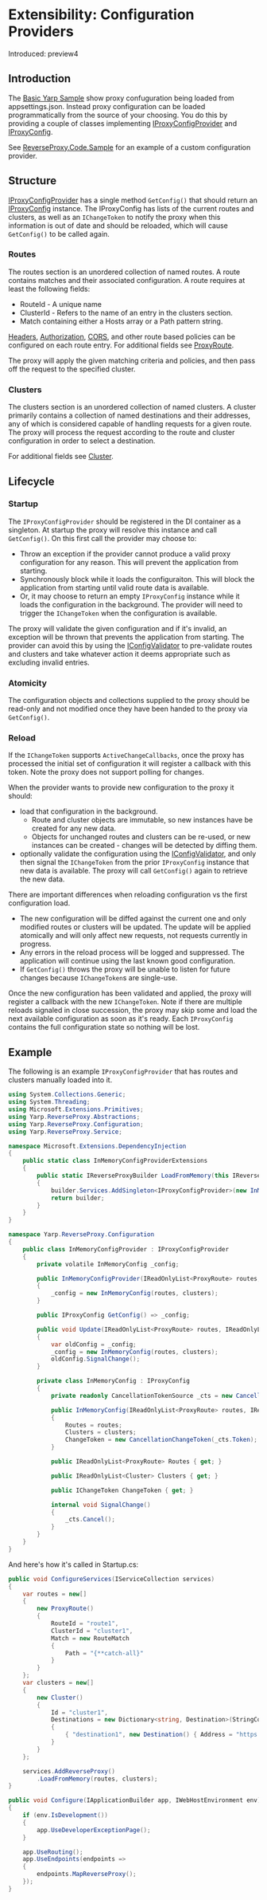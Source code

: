 # Extensibility: Configuration Providers

Introduced: preview4

## Introduction
The [Basic Yarp Sample](https://github.com/microsoft/reverse-proxy/tree/main/samples/BasicYarpSample) show proxy confuguration being loaded from appsettings.json. Instead proxy configuration can be loaded programmatically from the source of your choosing. You do this by providing a couple of classes implementing [IProxyConfigProvider](xref:Yarp.ReverseProxy.Service.IProxyConfigProvider) and [IProxyConfig](xref:Yarp.ReverseProxy.Service.IProxyConfig).

See [ReverseProxy.Code.Sample](https://github.com/microsoft/reverse-proxy/tree/main/samples/ReverseProxy.Code.Sample) for an example of a custom configuration provider.

## Structure
[IProxyConfigProvider](xref:Yarp.ReverseProxy.Service.IProxyConfigProvider) has a single method `GetConfig()` that should return an [IProxyConfig](xref:Yarp.ReverseProxy.Service.IProxyConfig) instance. The IProxyConfig has lists of the current routes and clusters, as well as an `IChangeToken` to notify the proxy when this information is out of date and should be reloaded, which will cause `GetConfig()` to be called again.

### Routes
The routes section is an unordered collection of named routes. A route contains matches and their associated configuration. A route requires at least the following fields:
- RouteId - A unique name
- ClusterId - Refers to the name of an entry in the clusters section.
- Match containing either a Hosts array or a Path pattern string.

[Headers](header-routing.md), [Authorization](authn-authz.md), [CORS](cors.md), and other route based policies can be configured on each route entry. For additional fields see [ProxyRoute](xref:Yarp.ReverseProxy.Abstractions.ProxyRoute).

The proxy will apply the given matching criteria and policies, and then pass off the request to the specified cluster.

### Clusters
The clusters section is an unordered collection of named clusters. A cluster primarily contains a collection of named destinations and their addresses, any of which is considered capable of handling requests for a given route. The proxy will process the request according to the route and cluster configuration in order to select a destination.

For additional fields see [Cluster](xref:Yarp.ReverseProxy.Abstractions.Cluster).

## Lifecycle

### Startup
The `IProxyConfigProvider` should be registered in the DI container as a singleton. At startup the proxy will resolve this instance and call `GetConfig()`. On this first call the provider may choose to:
- Throw an exception if the provider cannot produce a valid proxy configuration for any reason. This will prevent the application from starting.
- Synchronously block while it loads the configuraiton. This will block the application from starting until valid route data is available.
- Or, it may choose to return an empty `IProxyConfig` instance while it loads the configuration in the background. The provider will need to trigger the `IChangeToken` when the configuration is available.

The proxy will validate the given configuration and if it's invalid, an exception will be thrown that prevents the application from starting. The provider can avoid this by using the [IConfigValidator](xref:Yarp.ReverseProxy.Service.IConfigValidator) to pre-validate routes and clusters and take whatever action it deems appropriate such as excluding invalid entries.

### Atomicity

The configuration objects and collections supplied to the proxy should be read-only and not modified once they have been handed to the proxy via `GetConfig()`. 

### Reload
If the `IChangeToken` supports `ActiveChangeCallbacks`, once the proxy has processed the initial set of configuration it will register a callback with this token. Note the proxy does not support polling for changes.

When the provider wants to provide new configuration to the proxy it should:
- load that configuration in the background. 
  - Route and cluster objects are immutable, so new instances have be created for any new data.
  - Objects for unchanged routes and clusters can be re-used, or new instances can be created - changes will be detected by diffing them.
- optionally validate the configuration using the [IConfigValidator](xref:Yarp.ReverseProxy.Service.IConfigValidator), and only then signal the `IChangeToken` from the prior `IProxyConfig` instance that new data is available. The proxy will call `GetConfig()` again to retrieve the new data.

There are important differences when reloading configuration vs the first configuration load.
- The new configuration will be diffed against the current one and only modified routes or clusters will be updated. The update will be applied atomically and will only affect new requests, not requests currently in progress.
- Any errors in the reload process will be logged and suppressed. The application will continue using the last known good configuration.
- If `GetConfig()` throws the proxy will be unable to listen for future changes because `IChangeToken`s are single-use.

Once the new configuration has been validated and applied, the proxy will register a callback with the new `IChangeToken`. Note if there are multiple reloads signaled in close succession, the proxy may skip some and load the next available configuration as soon as it's ready. Each `IProxyConfig` contains the full configuration state so nothing will be lost.

## Example
The following is an example `IProxyConfigProvider` that has routes and clusters manually loaded into it.

```C#
using System.Collections.Generic;
using System.Threading;
using Microsoft.Extensions.Primitives;
using Yarp.ReverseProxy.Abstractions;
using Yarp.ReverseProxy.Configuration;
using Yarp.ReverseProxy.Service;

namespace Microsoft.Extensions.DependencyInjection
{
    public static class InMemoryConfigProviderExtensions
    {
        public static IReverseProxyBuilder LoadFromMemory(this IReverseProxyBuilder builder, IReadOnlyList<ProxyRoute> routes, IReadOnlyList<Cluster> clusters)
        {
            builder.Services.AddSingleton<IProxyConfigProvider>(new InMemoryConfigProvider(routes, clusters));
            return builder;
        }
    }
}

namespace Yarp.ReverseProxy.Configuration
{
    public class InMemoryConfigProvider : IProxyConfigProvider
    {
        private volatile InMemoryConfig _config;

        public InMemoryConfigProvider(IReadOnlyList<ProxyRoute> routes, IReadOnlyList<Cluster> clusters)
        {
            _config = new InMemoryConfig(routes, clusters);
        }

        public IProxyConfig GetConfig() => _config;

        public void Update(IReadOnlyList<ProxyRoute> routes, IReadOnlyList<Cluster> clusters)
        {
            var oldConfig = _config;
            _config = new InMemoryConfig(routes, clusters);
            oldConfig.SignalChange();
        }

        private class InMemoryConfig : IProxyConfig
        {
            private readonly CancellationTokenSource _cts = new CancellationTokenSource();

            public InMemoryConfig(IReadOnlyList<ProxyRoute> routes, IReadOnlyList<Cluster> clusters)
            {
                Routes = routes;
                Clusters = clusters;
                ChangeToken = new CancellationChangeToken(_cts.Token);
            }

            public IReadOnlyList<ProxyRoute> Routes { get; }

            public IReadOnlyList<Cluster> Clusters { get; }

            public IChangeToken ChangeToken { get; }

            internal void SignalChange()
            {
                _cts.Cancel();
            }
        }
    }
}
```

And here's how it's called in Startup.cs:
```C#
public void ConfigureServices(IServiceCollection services)
{
    var routes = new[]
    {
        new ProxyRoute()
        {
            RouteId = "route1",
            ClusterId = "cluster1",
            Match = new RouteMatch
            {
                Path = "{**catch-all}"
            }
        }
    };
    var clusters = new[]
    {
        new Cluster()
        {
            Id = "cluster1",
            Destinations = new Dictionary<string, Destination>(StringComparer.OrdinalIgnoreCase)
            {
                { "destination1", new Destination() { Address = "https://example.com" } }
            }
        }
    };

    services.AddReverseProxy()
        .LoadFromMemory(routes, clusters);
}

public void Configure(IApplicationBuilder app, IWebHostEnvironment env)
{
    if (env.IsDevelopment())
    {
        app.UseDeveloperExceptionPage();
    }

    app.UseRouting();
    app.UseEndpoints(endpoints =>
    {
        endpoints.MapReverseProxy();
    });
}
```
